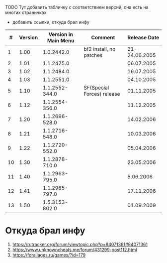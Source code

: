 TODO Тут добавить табличку с соответствием версий, она есть на многих страничках
+ добавить ссылки, откуда брал инфу


|#|Version|Version in Main Menu|Comment|Release Date|
|---|---|---|---|---|
|1|1.00|1.0.2442.0|bf2 install, no patches|21-24.06.2005|
|2|1.01|1.1.2475.0||06.07.2005|
|3|1.02|1.1.2484.0||16.07.2005|
|4|1.03|1.1.2551.0||04.10.2005
|5|1.10|1.1.2552-344.0|SF(Special Forces) release|01.11.2005|
|6|1.12|1.1.2554-356.0||11.12.2005|
|7|1.20|1.1.2696-528.0||14.02.2006|
|8|1.21|1.1.2716-548.0||10.03.2006|
|9|1.22|1.1.2720-552.0||05.04.2006|
|10|1.30|1.1.2878-710.0||23.05.2006|
|11|1.40|1.1.2963-795.0||5.06.2006|
|12|1.41|1.1.2965-797.0||17.11.2006|
|13|1.50|1.5.3153-802.0||01.09.2009|

# Откуда брал инфу
1. https://rutracker.org/forum/viewtopic.php?p=84071361#84071361
2. https://www.unknowncheats.me/forum/431299-post112.html
3. https://forallages.ru/games/?id=179
